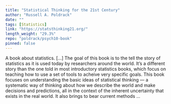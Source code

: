 ```yaml
---
title: "Statistical Thinking for the 21st Century"
author: "Russell A. Poldrack"
date: ""
tags: [Statistics]
link: "https://statsthinking21.org/"
length_weight: "29.3%"
repo: "poldrack/psych10-book"
pinned: false
---
```


A book about statistics. [...] The goal of this book is to the tell the story of statistics as it is used today by researchers around the world. It’s a different story than the one told in most introductory statistics books, which focus on teaching how to use a set of tools to acheive very specific goals. This book focuses on understanding the basic ideas of statistical thinking — a systematic way of thinking about how we describe the world and make decisions and predictions, all in the context of the inherent uncertainty that exists in the real world. It also brings to bear current methods ...
